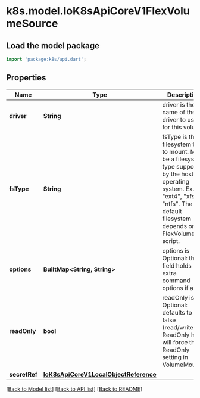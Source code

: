 # k8s.model.IoK8sApiCoreV1FlexVolumeSource

## Load the model package
```dart
import 'package:k8s/api.dart';
```

## Properties
Name | Type | Description | Notes
------------ | ------------- | ------------- | -------------
**driver** | **String** | driver is the name of the driver to use for this volume. | 
**fsType** | **String** | fsType is the filesystem type to mount. Must be a filesystem type supported by the host operating system. Ex. \"ext4\", \"xfs\", \"ntfs\". The default filesystem depends on FlexVolume script. | [optional] 
**options** | **BuiltMap&lt;String, String&gt;** | options is Optional: this field holds extra command options if any. | [optional] 
**readOnly** | **bool** | readOnly is Optional: defaults to false (read/write). ReadOnly here will force the ReadOnly setting in VolumeMounts. | [optional] 
**secretRef** | [**IoK8sApiCoreV1LocalObjectReference**](IoK8sApiCoreV1LocalObjectReference.md) |  | [optional] 

[[Back to Model list]](../README.md#documentation-for-models) [[Back to API list]](../README.md#documentation-for-api-endpoints) [[Back to README]](../README.md)


